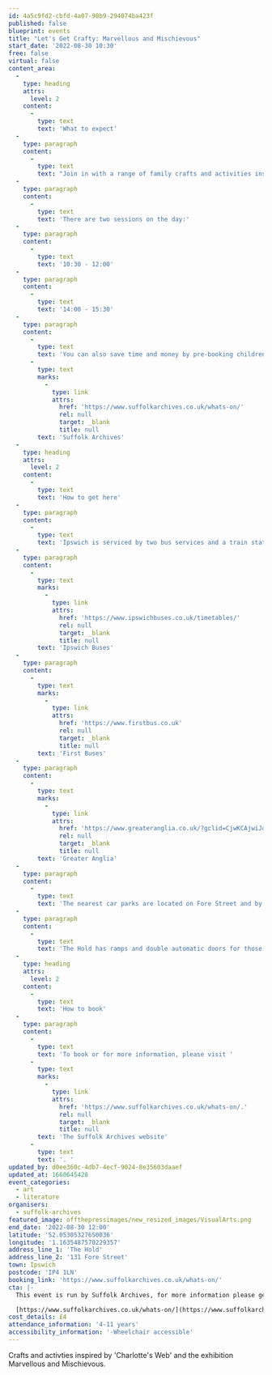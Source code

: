 ```yaml
---
id: 4a5c9fd2-cbfd-4a07-98b9-294074ba423f
published: false
blueprint: events
title: "Let's Get Crafty: Marvellous and Mischievous"
start_date: '2022-08-30 10:30'
free: false
virtual: false
content_area:
  -
    type: heading
    attrs:
      level: 2
    content:
      -
        type: text
        text: 'What to expect'
  -
    type: paragraph
    content:
      -
        type: text
        text: "Join in with a range of family crafts and activities inspired by 'Charlotte's Web' and the exhibition 'Marvellous and Mischievous'.\_"
  -
    type: paragraph
    content:
      -
        type: text
        text: 'There are two sessions on the day:'
  -
    type: paragraph
    content:
      -
        type: text
        text: '10:30 - 12:00'
  -
    type: paragraph
    content:
      -
        type: text
        text: '14:00 - 15:30'
  -
    type: paragraph
    content:
      -
        type: text
        text: 'You can also save time and money by pre-booking children’s lunch boxes in advance. Sandwich lunch box add-ons can be ordered when booking your children’s event place. Visit the website for full details, '
      -
        type: text
        marks:
          -
            type: link
            attrs:
              href: 'https://www.suffolkarchives.co.uk/whats-on/'
              rel: null
              target: _blank
              title: null
        text: 'Suffolk Archives'
  -
    type: heading
    attrs:
      level: 2
    content:
      -
        type: text
        text: 'How to get here'
  -
    type: paragraph
    content:
      -
        type: text
        text: 'Ipswich is serviced by two bus services and a train station. Please click on the below for timetables'
  -
    type: paragraph
    content:
      -
        type: text
        marks:
          -
            type: link
            attrs:
              href: 'https://www.ipswichbuses.co.uk/timetables/'
              rel: null
              target: _blank
              title: null
        text: 'Ipswich Buses'
  -
    type: paragraph
    content:
      -
        type: text
        marks:
          -
            type: link
            attrs:
              href: 'https://www.firstbus.co.uk'
              rel: null
              target: _blank
              title: null
        text: 'First Buses'
  -
    type: paragraph
    content:
      -
        type: text
        marks:
          -
            type: link
            attrs:
              href: 'https://www.greateranglia.co.uk/?gclid=CjwKCAjwiJqWBhBdEiwAtESPaCOQqKQkv7EDiwAjVygNkf9laAWMHomf-8DRWkq8ZlGn_ayQsurvqxoCMS0QAvD_BwE'
              rel: null
              target: _blank
              title: null
        text: 'Greater Anglia'
  -
    type: paragraph
    content:
      -
        type: text
        text: 'The nearest car parks are located on Fore Street and by the University of Suffolk.'
  -
    type: paragraph
    content:
      -
        type: text
        text: 'The Hold has ramps and double automatic doors for those with accessibilities needs.'
  -
    type: heading
    attrs:
      level: 2
    content:
      -
        type: text
        text: 'How to book'
  -
    type: paragraph
    content:
      -
        type: text
        text: 'To book or for more information, please visit '
      -
        type: text
        marks:
          -
            type: link
            attrs:
              href: 'https://www.suffolkarchives.co.uk/whats-on/.'
              rel: null
              target: _blank
              title: null
        text: 'The Suffolk Archives website'
      -
        type: text
        text: '. '
updated_by: d0ee360c-4db7-4ecf-9024-8e35603daaef
updated_at: 1660645428
event_categories:
  - art
  - literature
organisers:
  - suffolk-archives
featured_image: offthepressimages/new_resized_images/VisualArts.png
end_date: '2022-08-30 12:00'
latitude: '52.05305327650036'
longitude: '1.1635487570229357'
address_line_1: 'The Hold'
address_line_2: '131 Fore Street'
town: Ipswich
postcode: 'IP4 1LN'
booking_link: 'https://www.suffolkarchives.co.uk/whats-on/'
cta: |-
  This event is run by Suffolk Archives, for more information please get in touch via:

  [https://www.suffolkarchives.co.uk/whats-on/](https://www.suffolkarchives.co.uk/whats-on/)
cost_details: £4
attendance_information: '4-11 years'
accessibility_information: '-Wheelchair accessible'
---
```

Crafts and activties inspired by 'Charlotte's Web' and the exhibition Marvellous and Mischievous.